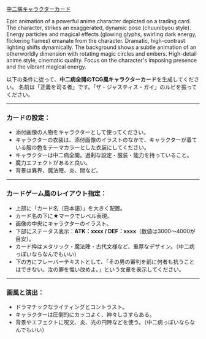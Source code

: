 [中二病キャラクターカード](https://chatgpt.com/c/67f79804-e704-8013-bde3-4a7dc9c4876b)


Epic animation of a powerful anime character depicted on a trading card. The character, strikes an exaggerated, dynamic pose (chuunibyou style). Energy particles and magical effects (glowing glyphs, swirling dark energy, flickering flames) emanate from the character. Dramatic, high-contrast lighting shifts dynamically. The background shows a subtle animation of an otherworldly dimension with rotating magic circles and embers. High-detail anime style, cinematic quality. Focus on the character's imposing presence and the vibrant magical energy.


以下の条件に従って、**中二病全開のTCG風キャラクターカード**を生成してください。
名前は「正義を司る者」です。「ザ・ジャスティス・ガイ」のルビを振ってください。

---

###  カードの設定：
- 添付画像の人物をキャラクターとして使ってください。
- キャラクターの衣装は、添付画像のイラストのなかで、キャラクターが着ている服の色をテーマカラーとした衣装にしてください。
- キャラクターは中二病全開。過剰な設定・服装・能力を持っていること。
- 魔力エフェクトがあると良い。
- 背景は異界、魔法陣、炎、闇など。

---

###  カードゲーム風のレイアウト指定：
- 上部に「カード名（日本語）」を大きく配置。
- カード名の下に★マークでレベル表現。 
- 画像の中央にキャラクターのイラスト。
- 下部にステータス表示：**ATK：xxxx / DEF：xxxx**（数値は3000～4000が目安）。
- カード枠はメタリック・魔法陣・古代文様など、重厚なデザイン。（中二病っぽいならなんでもいい）
- 下の方にフレーバーテキストとして、「その男の審判を前に何者も抗うことはできない。汝の罪を悔い改めよ。」という文章を表示してください。

---

###  画風と演出：
- ドラマチックなライティングとコントラスト。
- キャラクターは圧倒的にカッコよく、神々しさすらある。
- 背景やエフェクトに呪文、炎、光の円陣などを使う。（中二病っぽいならなんでもいい）